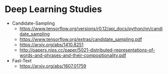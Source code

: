 # Deep Learning Studies
* Candidate-Sampling
  * https://www.tensorflow.org/versions/r0.12/api_docs/python/nn/candidate_sampling
  * https://www.tensorflow.org/extras/candidate_sampling.pdf
  * https://arxiv.org/abs/1410.8251
  * http://papers.nips.cc/paper/5021-distributed-representations-of-words-and-phrases-and-their-compositionality.pdf
* Fast-Text
  * https://arxiv.org/abs/1607.01759
